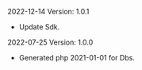 2022-12-14 Version: 1.0.1
- Update Sdk.

2022-07-25 Version: 1.0.0
- Generated php 2021-01-01 for Dbs.

